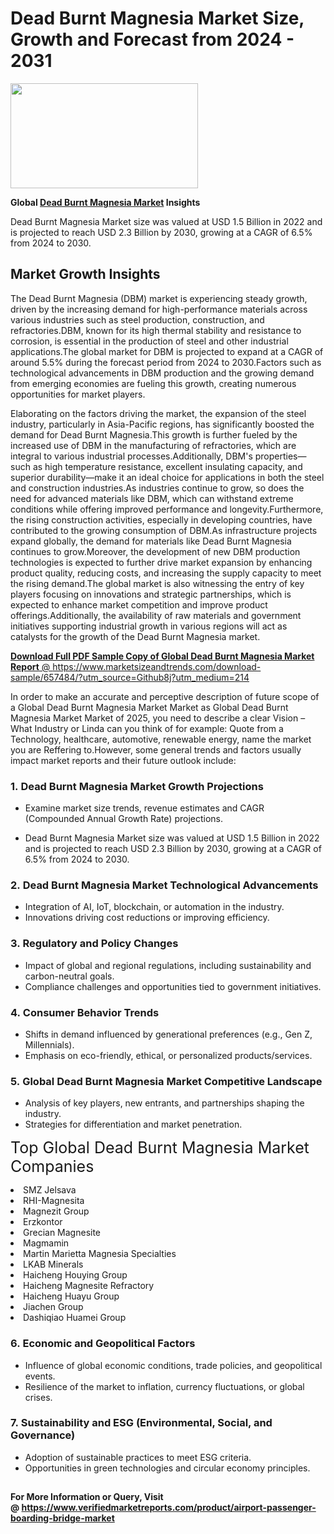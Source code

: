 <H1>Dead Burnt Magnesia Market Size, Growth and Forecast from 2024 - 2031</H1><img class="aligncenter size-medium wp-image-584254" src="https://thirdeyenews.in/wp-content/uploads/2024/09/Global-Market-Research-300x168.jpeg" alt="" width="300" height="168" /><p><strong>Global&nbsp;<a href="https://www.marketsizeandtrends.com/download-sample/657484/?utm_source=Github8j?utm_medium=214">Dead Burnt Magnesia Market</a> Insights</strong></p><p>Dead Burnt Magnesia Market size was valued at USD 1.5 Billion in 2022 and is projected to reach USD 2.3 Billion by 2030, growing at a CAGR of 6.5% from 2024 to 2030.</p><p><h2>Market Growth Insights</h2> <p>The Dead Burnt Magnesia (DBM) market is experiencing steady growth, driven by the increasing demand for high-performance materials across various industries such as steel production, construction, and refractories.DBM, known for its high thermal stability and resistance to corrosion, is essential in the production of steel and other industrial applications.The global market for DBM is projected to expand at a CAGR of around 5.5% during the forecast period from 2024 to 2030.Factors such as technological advancements in DBM production and the growing demand from emerging economies are fueling this growth, creating numerous opportunities for market players.</p> <p><a href="#"></a></p> <p>Elaborating on the factors driving the market, the expansion of the steel industry, particularly in Asia-Pacific regions, has significantly boosted the demand for Dead Burnt Magnesia.This growth is further fueled by the increased use of DBM in the manufacturing of refractories, which are integral to various industrial processes.Additionally, DBM's properties—such as high temperature resistance, excellent insulating capacity, and superior durability—make it an ideal choice for applications in both the steel and construction industries.As industries continue to grow, so does the need for advanced materials like DBM, which can withstand extreme conditions while offering improved performance and longevity.Furthermore, the rising construction activities, especially in developing countries, have contributed to the growing consumption of DBM.As infrastructure projects expand globally, the demand for materials like Dead Burnt Magnesia continues to grow.Moreover, the development of new DBM production technologies is expected to further drive market expansion by enhancing product quality, reducing costs, and increasing the supply capacity to meet the rising demand.The global market is also witnessing the entry of key players focusing on innovations and strategic partnerships, which is expected to enhance market competition and improve product offerings.Additionally, the availability of raw materials and government initiatives supporting industrial growth in various regions will act as catalysts for the growth of the Dead Burnt Magnesia market.</p> <p><a href="#"></p><p><span class=""><strong>Download Full PDF Sample Copy of Global Dead Burnt Magnesia Market Report</strong> @ <a href="https://www.marketsizeandtrends.com/download-sample/657484/?utm_source=Github8j?utm_medium=214" target="_blank">https://www.marketsizeandtrends.com/download-sample/657484/?utm_source=Github8j?utm_medium=214</a></span></p><p>In order to make an accurate and perceptive description of future scope of a Global&nbsp;Dead Burnt Magnesia Market Market as Global&nbsp;Dead Burnt Magnesia Market Market of 2025, you need to describe a clear Vision &ndash; What Industry or Linda can you think of for example: Quote from a Technology, healthcare, automotive, renewable energy, name the market you are Reffering to.However, some general trends and factors usually impact market reports and their future outlook include:</p><h3>1.&nbsp;<strong>Dead Burnt Magnesia Market Growth Projections</strong></h3><ul><li>Examine market size trends, revenue estimates and CAGR (Compounded Annual Growth Rate) projections.</li><li><p>Dead Burnt Magnesia Market size was valued at USD 1.5 Billion in 2022 and is projected to reach USD 2.3 Billion by 2030, growing at a CAGR of 6.5% from 2024 to 2030.</p></li></ul><h3>2.&nbsp;<strong>Dead Burnt Magnesia Market Technological Advancements</strong></h3><ul><li>Integration of AI, IoT, blockchain, or automation in the industry.</li><li>Innovations driving cost reductions or improving efficiency.</li></ul><h3>3.&nbsp;<strong>Regulatory and Policy Changes</strong></h3><ul><li>Impact of global and regional regulations, including sustainability and carbon-neutral goals.</li><li>Compliance challenges and opportunities tied to government initiatives.</li></ul><h3>4.&nbsp;<strong>Consumer Behavior Trends</strong></h3><ul><li>Shifts in demand influenced by generational preferences (e.g., Gen Z, Millennials).</li><li>Emphasis on eco-friendly, ethical, or personalized products/services.</li></ul><h3>5.&nbsp;<strong>Global Dead Burnt Magnesia Market Competitive Landscape</strong></h3><ul><li>Analysis of key players, new entrants, and partnerships shaping the industry.</li><li>Strategies for differentiation and market penetration.</li></ul><p data-pm-slice="1 1 []"><span style="color: inherit; font-family: inherit; font-size: 25px;">Top Global Dead Burnt Magnesia Market Companies</span></p><div class="" data-test-id=""><p><li>SMZ Jelsava</li><li> RHI-Magnesita</li><li> Magnezit Group</li><li> Erzkontor</li><li> Grecian Magnesite</li><li> Magmamin</li><li> Martin Marietta Magnesia Specialties</li><li> LKAB Minerals</li><li> Haicheng Houying Group</li><li> Haicheng Magnesite Refractory</li><li> Haicheng Huayu Group</li><li> Jiachen Group</li><li> Dashiqiao Huamei Group</li></p></div><h3>6.&nbsp;<strong>Economic and Geopolitical Factors</strong></h3><ul><li>Influence of global economic conditions, trade policies, and geopolitical events.</li><li>Resilience of the market to inflation, currency fluctuations, or global crises.</li></ul><h3>7.&nbsp;<strong>Sustainability and ESG (Environmental, Social, and Governance)</strong></h3><ul><li>Adoption of sustainable practices to meet ESG criteria.</li><li>Opportunities in green technologies and circular economy principles.</li></ul><h2><strong style="font-size: 14px;">For More Information or Query, Visit @&nbsp;</strong><a style="background-color: #ffffff; font-size: 14px;" href="https://www.marketsizeandtrends.com/report/dead-burnt-magnesia-market/" target="_blank">https://www.verifiedmarketreports.com/product/airport-passenger-boarding-bridge-market</a></h2>
